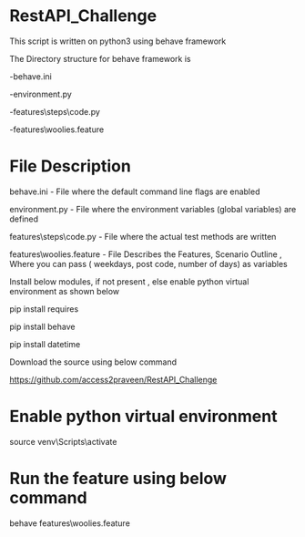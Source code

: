 # RestAPI_Challenge
This script  is written on python3 using behave framework 

The Directory structure for behave framework is 

-behave.ini

-environment.py

-features\steps\code.py

-features\woolies.feature

# File Description

behave.ini - File where the default command line flags are enabled

environment.py - File where the environment variables (global variables) are defined

features\steps\code.py - File where the actual test methods are written

features\woolies.feature - File Describes the Features, Scenario Outline , Where you can pass ( weekdays, post code, number of days) as variables


Install below modules, if not present , else enable python virtual environment as shown below

pip install requires

pip install behave

pip install datetime 


Download the source using below command

https://github.com/access2praveen/RestAPI_Challenge

# Enable python virtual environment 

source venv\Scripts\activate 

# Run the feature using below command

behave features\woolies.feature
